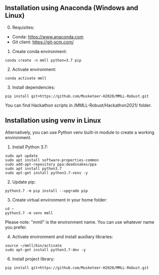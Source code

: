 
## Installation using Anaconda (Windows and Linux)

0. Requisites:
  - Conda: https://www.anaconda.com
  - Git client: https://git-scm.com/
  
1. Create conda environment:
```
conda create -n mmll python=3.7 pip
```
2. Activate environment:
```
conda activate mmll
```
3. Install dependencies:
```
pip install git+https://github.com/Musketeer-H2020/MMLL-Robust.git
```

You can find Hackathon scripts in /MMLL-Robust/Hackathon2021/ folder.

## Installation using venv in Linux

Alternatively, you can use Python venv built-in module to create a working environment.

1. Install Python 3.7:
```
sudo apt update
sudo apt install software-properties-common
sudo add-apt-repository ppa:deadsnakes/ppa
sudo apt install python3.7
sudo apt-get install python3.7-venv -y
```
2. Update pip:
```
python3.7 -m pip install --upgrade pip
```
3. Create virtual environment in your home folder:
```
cd ~
python3.7 -m venv mmll
```
Please note: "mmll" is the environment name. You can use whatever name you prefer.

4. Activate environment and install auxiliary libraries:
```
source ~/mmll/bin/activate
sudo apt-get install python3.7-dev -y
```
6. Install project library:
```
pip install git+https://github.com/Musketeer-H2020/MMLL-Robust.git
```

